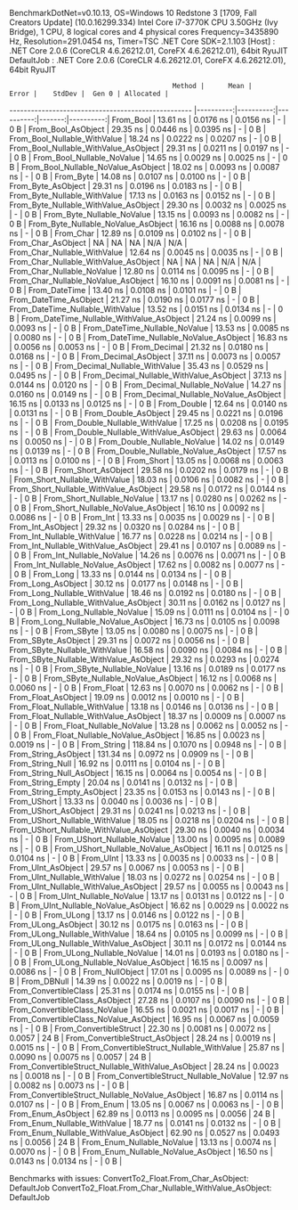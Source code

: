 
BenchmarkDotNet=v0.10.13, OS=Windows 10 Redstone 3 [1709, Fall Creators Update] (10.0.16299.334)
Intel Core i7-3770K CPU 3.50GHz (Ivy Bridge), 1 CPU, 8 logical cores and 4 physical cores
Frequency=3435890 Hz, Resolution=291.0454 ns, Timer=TSC
.NET Core SDK=2.1.103
  [Host]     : .NET Core 2.0.6 (CoreCLR 4.6.26212.01, CoreFX 4.6.26212.01), 64bit RyuJIT
  DefaultJob : .NET Core 2.0.6 (CoreCLR 4.6.26212.01, CoreFX 4.6.26212.01), 64bit RyuJIT


                                             Method |      Mean |     Error |    StdDev |  Gen 0 | Allocated |
--------------------------------------------------- |----------:|----------:|----------:|-------:|----------:|
                                          From_Bool |  13.61 ns | 0.0176 ns | 0.0156 ns |      - |       0 B |
                                 From_Bool_AsObject |  29.35 ns | 0.0446 ns | 0.0395 ns |      - |       0 B |
                       From_Bool_Nullable_WithValue |  18.24 ns | 0.0222 ns | 0.0207 ns |      - |       0 B |
              From_Bool_Nullable_WithValue_AsObject |  29.31 ns | 0.0211 ns | 0.0197 ns |      - |       0 B |
                         From_Bool_Nullable_NoValue |  14.65 ns | 0.0029 ns | 0.0025 ns |      - |       0 B |
                From_Bool_Nullable_NoValue_AsObject |  18.02 ns | 0.0093 ns | 0.0087 ns |      - |       0 B |
                                          From_Byte |  14.08 ns | 0.0107 ns | 0.0100 ns |      - |       0 B |
                                 From_Byte_AsObject |  29.31 ns | 0.0196 ns | 0.0183 ns |      - |       0 B |
                       From_Byte_Nullable_WithValue |  17.13 ns | 0.0163 ns | 0.0152 ns |      - |       0 B |
              From_Byte_Nullable_WithValue_AsObject |  29.30 ns | 0.0032 ns | 0.0025 ns |      - |       0 B |
                         From_Byte_Nullable_NoValue |  13.15 ns | 0.0093 ns | 0.0082 ns |      - |       0 B |
                From_Byte_Nullable_NoValue_AsObject |  16.16 ns | 0.0088 ns | 0.0078 ns |      - |       0 B |
                                          From_Char |  12.89 ns | 0.0109 ns | 0.0102 ns |      - |       0 B |
                                 From_Char_AsObject |        NA |        NA |        NA |    N/A |       N/A |
                       From_Char_Nullable_WithValue |  12.64 ns | 0.0045 ns | 0.0035 ns |      - |       0 B |
              From_Char_Nullable_WithValue_AsObject |        NA |        NA |        NA |    N/A |       N/A |
                         From_Char_Nullable_NoValue |  12.80 ns | 0.0114 ns | 0.0095 ns |      - |       0 B |
                From_Char_Nullable_NoValue_AsObject |  16.10 ns | 0.0091 ns | 0.0081 ns |      - |       0 B |
                                      From_DateTime |  13.40 ns | 0.0108 ns | 0.0101 ns |      - |       0 B |
                             From_DateTime_AsObject |  21.27 ns | 0.0190 ns | 0.0177 ns |      - |       0 B |
                   From_DateTime_Nullable_WithValue |  13.52 ns | 0.0151 ns | 0.0134 ns |      - |       0 B |
          From_DateTime_Nullable_WithValue_AsObject |  21.24 ns | 0.0099 ns | 0.0093 ns |      - |       0 B |
                     From_DateTime_Nullable_NoValue |  13.53 ns | 0.0085 ns | 0.0080 ns |      - |       0 B |
            From_DateTime_Nullable_NoValue_AsObject |  16.83 ns | 0.0056 ns | 0.0053 ns |      - |       0 B |
                                       From_Decimal |  21.32 ns | 0.0180 ns | 0.0168 ns |      - |       0 B |
                              From_Decimal_AsObject |  37.11 ns | 0.0073 ns | 0.0057 ns |      - |       0 B |
                    From_Decimal_Nullable_WithValue |  35.43 ns | 0.0529 ns | 0.0495 ns |      - |       0 B |
           From_Decimal_Nullable_WithValue_AsObject |  37.13 ns | 0.0144 ns | 0.0120 ns |      - |       0 B |
                      From_Decimal_Nullable_NoValue |  14.27 ns | 0.0160 ns | 0.0149 ns |      - |       0 B |
             From_Decimal_Nullable_NoValue_AsObject |  16.15 ns | 0.0133 ns | 0.0125 ns |      - |       0 B |
                                        From_Double |  12.64 ns | 0.0140 ns | 0.0131 ns |      - |       0 B |
                               From_Double_AsObject |  29.45 ns | 0.0221 ns | 0.0196 ns |      - |       0 B |
                     From_Double_Nullable_WithValue |  17.25 ns | 0.0208 ns | 0.0195 ns |      - |       0 B |
            From_Double_Nullable_WithValue_AsObject |  29.63 ns | 0.0064 ns | 0.0050 ns |      - |       0 B |
                       From_Double_Nullable_NoValue |  14.02 ns | 0.0149 ns | 0.0139 ns |      - |       0 B |
              From_Double_Nullable_NoValue_AsObject |  17.57 ns | 0.0113 ns | 0.0100 ns |      - |       0 B |
                                         From_Short |  13.05 ns | 0.0068 ns | 0.0063 ns |      - |       0 B |
                                From_Short_AsObject |  29.58 ns | 0.0202 ns | 0.0179 ns |      - |       0 B |
                      From_Short_Nullable_WithValue |  18.03 ns | 0.0106 ns | 0.0082 ns |      - |       0 B |
             From_Short_Nullable_WithValue_AsObject |  29.58 ns | 0.0172 ns | 0.0144 ns |      - |       0 B |
                        From_Short_Nullable_NoValue |  13.17 ns | 0.0280 ns | 0.0262 ns |      - |       0 B |
               From_Short_Nullable_NoValue_AsObject |  16.10 ns | 0.0092 ns | 0.0086 ns |      - |       0 B |
                                           From_Int |  13.33 ns | 0.0035 ns | 0.0029 ns |      - |       0 B |
                                  From_Int_AsObject |  29.32 ns | 0.0320 ns | 0.0284 ns |      - |       0 B |
                        From_Int_Nullable_WithValue |  16.77 ns | 0.0228 ns | 0.0214 ns |      - |       0 B |
               From_Int_Nullable_WithValue_AsObject |  29.41 ns | 0.0107 ns | 0.0089 ns |      - |       0 B |
                          From_Int_Nullable_NoValue |  14.26 ns | 0.0076 ns | 0.0071 ns |      - |       0 B |
                 From_Int_Nullable_NoValue_AsObject |  17.62 ns | 0.0082 ns | 0.0077 ns |      - |       0 B |
                                          From_Long |  13.33 ns | 0.0144 ns | 0.0134 ns |      - |       0 B |
                                 From_Long_AsObject |  30.12 ns | 0.0177 ns | 0.0148 ns |      - |       0 B |
                       From_Long_Nullable_WithValue |  18.46 ns | 0.0192 ns | 0.0180 ns |      - |       0 B |
              From_Long_Nullable_WithValue_AsObject |  30.11 ns | 0.0162 ns | 0.0127 ns |      - |       0 B |
                         From_Long_Nullable_NoValue |  15.09 ns | 0.0111 ns | 0.0104 ns |      - |       0 B |
                From_Long_Nullable_NoValue_AsObject |  16.73 ns | 0.0105 ns | 0.0098 ns |      - |       0 B |
                                         From_SByte |  13.05 ns | 0.0080 ns | 0.0075 ns |      - |       0 B |
                                From_SByte_AsObject |  29.31 ns | 0.0072 ns | 0.0056 ns |      - |       0 B |
                      From_SByte_Nullable_WithValue |  16.58 ns | 0.0090 ns | 0.0084 ns |      - |       0 B |
             From_SByte_Nullable_WithValue_AsObject |  29.32 ns | 0.0293 ns | 0.0274 ns |      - |       0 B |
                        From_SByte_Nullable_NoValue |  13.16 ns | 0.0189 ns | 0.0177 ns |      - |       0 B |
               From_SByte_Nullable_NoValue_AsObject |  16.12 ns | 0.0068 ns | 0.0060 ns |      - |       0 B |
                                         From_Float |  12.63 ns | 0.0070 ns | 0.0062 ns |      - |       0 B |
                                From_Float_AsObject |  19.09 ns | 0.0012 ns | 0.0010 ns |      - |       0 B |
                      From_Float_Nullable_WithValue |  13.18 ns | 0.0146 ns | 0.0136 ns |      - |       0 B |
             From_Float_Nullable_WithValue_AsObject |  18.37 ns | 0.0009 ns | 0.0007 ns |      - |       0 B |
                        From_Float_Nullable_NoValue |  13.28 ns | 0.0062 ns | 0.0052 ns |      - |       0 B |
               From_Float_Nullable_NoValue_AsObject |  16.85 ns | 0.0023 ns | 0.0019 ns |      - |       0 B |
                                        From_String | 118.84 ns | 0.1070 ns | 0.0948 ns |      - |       0 B |
                               From_String_AsObject | 131.34 ns | 0.0972 ns | 0.0909 ns |      - |       0 B |
                                   From_String_Null |  16.92 ns | 0.0111 ns | 0.0104 ns |      - |       0 B |
                          From_String_Null_AsObject |  16.15 ns | 0.0064 ns | 0.0054 ns |      - |       0 B |
                                  From_String_Empty |  20.04 ns | 0.0141 ns | 0.0132 ns |      - |       0 B |
                         From_String_Empty_AsObject |  23.35 ns | 0.0153 ns | 0.0143 ns |      - |       0 B |
                                        From_UShort |  13.33 ns | 0.0040 ns | 0.0036 ns |      - |       0 B |
                               From_UShort_AsObject |  29.31 ns | 0.0241 ns | 0.0213 ns |      - |       0 B |
                     From_UShort_Nullable_WithValue |  18.05 ns | 0.0218 ns | 0.0204 ns |      - |       0 B |
            From_UShort_Nullable_WithValue_AsObject |  29.30 ns | 0.0040 ns | 0.0034 ns |      - |       0 B |
                       From_UShort_Nullable_NoValue |  13.00 ns | 0.0095 ns | 0.0089 ns |      - |       0 B |
              From_UShort_Nullable_NoValue_AsObject |  16.11 ns | 0.0125 ns | 0.0104 ns |      - |       0 B |
                                          From_UInt |  13.33 ns | 0.0035 ns | 0.0033 ns |      - |       0 B |
                                 From_UInt_AsObject |  29.57 ns | 0.0067 ns | 0.0053 ns |      - |       0 B |
                       From_UInt_Nullable_WithValue |  18.03 ns | 0.0272 ns | 0.0254 ns |      - |       0 B |
              From_UInt_Nullable_WithValue_AsObject |  29.57 ns | 0.0055 ns | 0.0043 ns |      - |       0 B |
                         From_UInt_Nullable_NoValue |  13.17 ns | 0.0131 ns | 0.0122 ns |      - |       0 B |
                From_UInt_Nullable_NoValue_AsObject |  16.62 ns | 0.0029 ns | 0.0022 ns |      - |       0 B |
                                         From_ULong |  13.17 ns | 0.0146 ns | 0.0122 ns |      - |       0 B |
                                From_ULong_AsObject |  30.12 ns | 0.0175 ns | 0.0163 ns |      - |       0 B |
                      From_ULong_Nullable_WithValue |  18.64 ns | 0.0105 ns | 0.0099 ns |      - |       0 B |
             From_ULong_Nullable_WithValue_AsObject |  30.11 ns | 0.0172 ns | 0.0144 ns |      - |       0 B |
                        From_ULong_Nullable_NoValue |  14.01 ns | 0.0193 ns | 0.0180 ns |      - |       0 B |
               From_ULong_Nullable_NoValue_AsObject |  16.15 ns | 0.0097 ns | 0.0086 ns |      - |       0 B |
                                    From_NullObject |  17.01 ns | 0.0095 ns | 0.0089 ns |      - |       0 B |
                                        From_DBNull |  14.39 ns | 0.0022 ns | 0.0019 ns |      - |       0 B |
                              From_ConvertibleClass |  25.31 ns | 0.0174 ns | 0.0155 ns |      - |       0 B |
                     From_ConvertibleClass_AsObject |  27.28 ns | 0.0107 ns | 0.0090 ns |      - |       0 B |
                      From_ConvertibleClass_NoValue |  16.55 ns | 0.0021 ns | 0.0017 ns |      - |       0 B |
             From_ConvertibleClass_NoValue_AsObject |  16.95 ns | 0.0067 ns | 0.0059 ns |      - |       0 B |
                             From_ConvertibleStruct |  22.30 ns | 0.0081 ns | 0.0072 ns | 0.0057 |      24 B |
                    From_ConvertibleStruct_AsObject |  28.24 ns | 0.0019 ns | 0.0015 ns |      - |       0 B |
          From_ConvertibleStruct_Nullable_WithValue |  25.87 ns | 0.0090 ns | 0.0075 ns | 0.0057 |      24 B |
 From_ConvertibleStruct_Nullable_WithValue_AsObject |  28.24 ns | 0.0023 ns | 0.0018 ns |      - |       0 B |
            From_ConvertibleStruct_Nullable_NoValue |  12.97 ns | 0.0082 ns | 0.0073 ns |      - |       0 B |
   From_ConvertibleStruct_Nullable_NoValue_AsObject |  16.87 ns | 0.0114 ns | 0.0107 ns |      - |       0 B |
                                          From_Enum |  13.05 ns | 0.0067 ns | 0.0063 ns |      - |       0 B |
                                 From_Enum_AsObject |  62.89 ns | 0.0113 ns | 0.0095 ns | 0.0056 |      24 B |
                       From_Enum_Nullable_WithValue |  18.77 ns | 0.0141 ns | 0.0132 ns |      - |       0 B |
              From_Enum_Nullable_WithValue_AsObject |  62.90 ns | 0.0527 ns | 0.0493 ns | 0.0056 |      24 B |
                         From_Enum_Nullable_NoValue |  13.13 ns | 0.0074 ns | 0.0070 ns |      - |       0 B |
                From_Enum_Nullable_NoValue_AsObject |  16.50 ns | 0.0143 ns | 0.0134 ns |      - |       0 B |

Benchmarks with issues:
  ConvertTo2_Float.From_Char_AsObject: DefaultJob
  ConvertTo2_Float.From_Char_Nullable_WithValue_AsObject: DefaultJob
